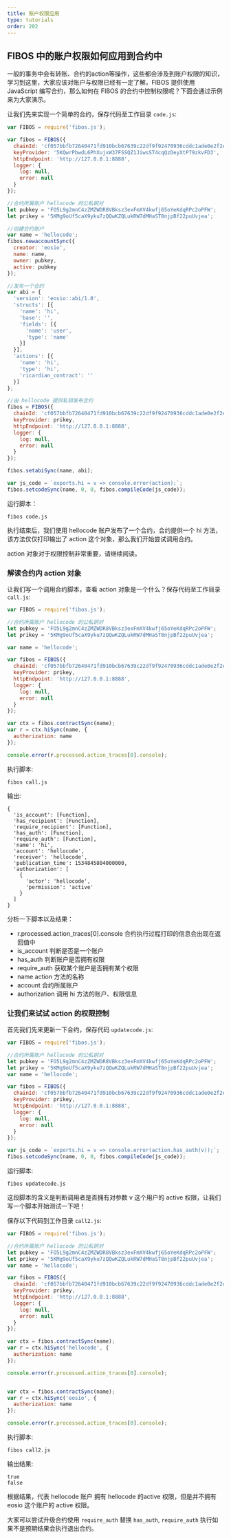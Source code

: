 ```yaml
---
title: 账户权限应用
type: tutorials
order: 202
---
```


## FIBOS 中的账户权限如何应用到合约中

一般的事务中会有转账、合约的action等操作，这些都会涉及到账户权限的知识，学习到这里，大家应该对账户与权限已经有一定了解，FIBOS 提供使用 JavaScript 编写合约，那么如何在 FIBOS 的合约中控制权限呢？下面会通过示例来为大家演示。

让我们先来实现一个简单的合约，保存代码至工作目录 `code.js`:

```javascript
var FIBOS = require('fibos.js');

var fibos = FIBOS({
  chainId: 'cf057bbfb72640471fd910bcb67639c22df9f92470936cddc1ade0e2f2e7dc4f',
  keyProvider: '5KQwrPbwdL6PhXujxW37FSSQZ1JiwsST4cqQzDeyXtP79zkvFD3',
  httpEndpoint: 'http://127.0.0.1:8888',
  logger: {
    log: null,
    error: null
  }
});

//合约所属账户 hellocode 的公私钥对
let pubkey = 'FO5L9g2mnC4zZMZWDR8VBksz3exFmXV4kwfj65oYeKdqRPc2oPFW';
let prikey = '5KMg9oUf5caX9yku7zQQwKZQLukRW7dMHaST8njpBf22puUvjea';

//创建合约账户
var name = 'hellocode';
fibos.newaccountSync({
  creator: 'eosio',
  name: name,
  owner: pubkey,
  active: pubkey
});

//发布一个合约
var abi = {
  'version': 'eosio::abi/1.0',
  'structs': [{
    'name': 'hi',
    'base': '',
    'fields': [{
      'name': 'user',
      'type': 'name'
    }]
  }],
  'actions': [{
    'name': 'hi',
    'type': 'hi',
    'ricardian_contract': ''
  }]
};

//由 hellocode 提供私钥发布合约
fibos = FIBOS({
  chainId: 'cf057bbfb72640471fd910bcb67639c22df9f92470936cddc1ade0e2f2e7dc4f',
  keyProvider: prikey,
  httpEndpoint: 'http://127.0.0.1:8888',
  logger: {
    log: null,
    error: null
  }
});

fibos.setabiSync(name, abi);

var js_code = `exports.hi = v => console.error(action);`;
fibos.setcodeSync(name, 0, 0, fibos.compileCode(js_code));
```

运行脚本：
```
fibos code.js
```


执行结束后，我们使用 hellocode 账户发布了一个合约，合约提供一个 hi 方法，该方法仅仅打印输出了 action 这个对象，那么我们开始尝试调用合约。

action 对象对于权限控制非常重要，请继续阅读。

### 解读合约内 action 对象

让我们写一个调用合约脚本，查看 action 对象是一个什么？保存代码至工作目录 `call.js`:

```javascript
var FIBOS = require('fibos.js');

//合约所属账户 hellocode 的公私钥对
let pubkey = 'FO5L9g2mnC4zZMZWDR8VBksz3exFmXV4kwfj65oYeKdqRPc2oPFW';
let prikey = '5KMg9oUf5caX9yku7zQQwKZQLukRW7dMHaST8njpBf22puUvjea';

var name = 'hellocode';

var fibos = FIBOS({
  chainId: 'cf057bbfb72640471fd910bcb67639c22df9f92470936cddc1ade0e2f2e7dc4f',
  keyProvider: prikey,
  httpEndpoint: 'http://127.0.0.1:8888',
  logger: {
    log: null,
    error: null
  }
});

var ctx = fibos.contractSync(name);
var r = ctx.hiSync(name, {
  authorization: name
});

console.error(r.processed.action_traces[0].console);
```

执行脚本:
```
fibos call.js
```

输出:
```
{
  'is_account': [Function],
  'has_recipient': [Function],
  'require_recipient': [Function],
  'has_auth': [Function],
  'require_auth': [Function],
  'name': 'hi',
  'account': 'hellocode',
  'receiver': 'hellocode',
  'publication_time': 1534845804000000,
  'authorization': [
    {
      'actor': 'hellocode',
      'permission': 'active'
    }
  ]
}
```

分析一下脚本以及结果：

- r.processed.action_traces[0].console 合约执行过程打印的信息会出现在返回值中
- is_account 判断是否是一个账户
- has_auth 判断账户是否拥有权限
- require_auth 获取某个账户是否拥有某个权限
- name action 方法的名称
- account 合约所属账户
- authorization 调用 hi 方法的账户、权限信息

### 让我们来试试 action 的权限控制

首先我们先来更新一下合约，保存代码 `updatecode.js`:

```javascript
var FIBOS = require('fibos.js');

//合约所属账户 hellocode 的公私钥对
let pubkey = 'FO5L9g2mnC4zZMZWDR8VBksz3exFmXV4kwfj65oYeKdqRPc2oPFW';
let prikey = '5KMg9oUf5caX9yku7zQQwKZQLukRW7dMHaST8njpBf22puUvjea';
var name = 'hellocode';

var fibos = FIBOS({
  chainId: 'cf057bbfb72640471fd910bcb67639c22df9f92470936cddc1ade0e2f2e7dc4f',
  keyProvider: prikey,
  httpEndpoint: 'http://127.0.0.1:8888',
  logger: {
    log: null,
    error: null
  }
});

var js_code = `exports.hi = v => console.error(action.has_auth(v));`;
fibos.setcodeSync(name, 0, 0, fibos.compileCode(js_code));
```

运行脚本:

```
fibos updatecode.js
```

这段脚本的含义是判断调用者是否拥有对参数 v 这个用户的 active 权限，让我们写一个脚本开始测试一下吧！

保存以下代码到工作目录 `call2.js`:

```javascript
var FIBOS = require('fibos.js');

//合约所属账户 hellocode 的公私钥对
let pubkey = 'FO5L9g2mnC4zZMZWDR8VBksz3exFmXV4kwfj65oYeKdqRPc2oPFW';
let prikey = '5KMg9oUf5caX9yku7zQQwKZQLukRW7dMHaST8njpBf22puUvjea';
var name = 'hellocode';

var fibos = FIBOS({
  chainId: 'cf057bbfb72640471fd910bcb67639c22df9f92470936cddc1ade0e2f2e7dc4f',
  keyProvider: prikey,
  httpEndpoint: 'http://127.0.0.1:8888',
  logger: {
    log: null,
    error: null
  }
});

var ctx = fibos.contractSync(name);
var r = ctx.hiSync('hellocode', {
  authorization: name
});

console.error(r.processed.action_traces[0].console);


var ctx = fibos.contractSync(name);
var r = ctx.hiSync('eosio', {
  authorization: name
});

console.error(r.processed.action_traces[0].console);
```

执行脚本:

```
fibos call2.js
```

输出结果:

```
true
false
```

根据结果，代表 hellocode 账户 拥有 hellocode 的active 权限，但是并不拥有 eosio 这个账户的 active 权限。

大家可以尝试升级合约使用 `require_auth` 替换 `has_auth`, `require_auth` 执行如果不是预期结果会执行退出合约。